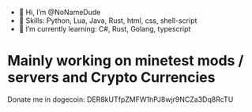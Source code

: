 - 👋 Hi, I’m @NoNameDude
- 👀 Skills: Python, Lua, Java, Rust, html, css, shell-script
- 🌱 I’m currently learning: C#, Rust, Golang, typescript

# Mainly working on minetest mods / servers and Crypto Currencies
<!---
NoNameDude/NoNameDude is a ✨ special ✨ repository because its `README.md` (this file) appears on your GitHub profile.
You can click the Preview link to take a look at your changes.
--->
Donate me in dogecoin: 
DER8kUTfpZMFW1hPJ8wjr9NCZa3Dq8RcTU
